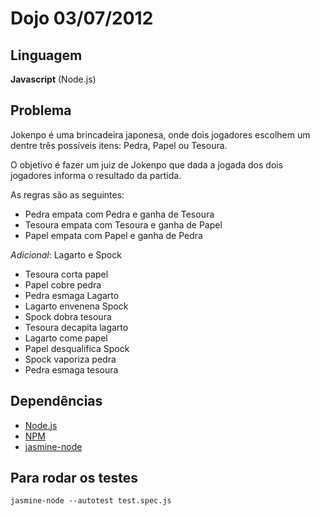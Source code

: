 Dojo 03/07/2012
===============

Linguagem
---------

**Javascript** (Node.js)

Problema
--------

Jokenpo é uma brincadeira japonesa, onde dois jogadores escolhem um dentre três possíveis itens: Pedra, Papel ou Tesoura.

O objetivo é fazer um juiz de Jokenpo que dada a jogada dos dois jogadores informa o resultado da partida.

As regras são as seguintes:

* Pedra empata com Pedra e ganha de Tesoura
* Tesoura empata com Tesoura e ganha de Papel
* Papel empata com Papel e ganha de Pedra


*Adicional*: Lagarto e Spock

* Tesoura corta papel
* Papel cobre pedra
* Pedra esmaga Lagarto
* Lagarto envenena Spock
* Spock dobra tesoura
* Tesoura decapita lagarto
* Lagarto come papel
* Papel desqualifica Spock
* Spock vaporiza pedra
* Pedra esmaga tesoura


Dependências
------------

* [Node.js](http://nodejs.org/)
* [NPM](http://npmjs.org/)
* [jasmine-node](https://github.com/mhevery/jasmine-node)

Para rodar os testes
--------------------

    jasmine-node --autotest test.spec.js
